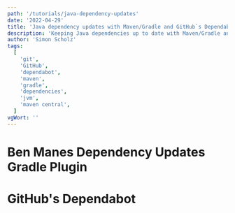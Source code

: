 ```yaml
---
path: '/tutorials/java-dependency-updates'
date: '2022-04-29'
title: 'Java dependency updates with Maven/Gradle and GitHub`s Dependabot'
description: 'Keeping Java dependencies up to date with Maven/Gradle and GitHub`s Dependabot'
author: 'Simon Scholz'
tags:
  [
    'git',
    'GitHub',
    'dependabot',
    'maven',
    'gradle',
    'dependencies',
    'jvm',
    'maven central',
  ]
vgWort: ''
---
```


# Ben Manes Dependency Updates Gradle Plugin

# GitHub's Dependabot
